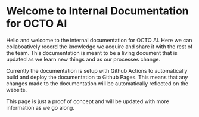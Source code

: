 # Welcome to Internal Documentation for OCTO AI

Hello and welcome to the internal documentation for OCTO AI. Here we can collaboatively record the knowledge we acquire and share it with the rest of the team. This documentation is meant to be a living document that is updated as we learn new things and as our processes change.

Currently the documentation is setup with Github Actions to automatically build and deploy the documentation to Github Pages. This means that any changes made to the documentation will be automatically reflected on the website.

This page is just a proof of concept and will be updated with more information as we go along.
